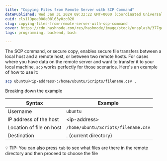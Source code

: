 ```yaml
---
title: "Copying Files from Remote Server with SCP Command"
datePublished: Wed Jan 31 2024 09:32:22 GMT+0000 (Coordinated Universal Time)
cuid: cls1l9pee000e08l63y0zc020
slug: copying-files-from-remote-server-with-scp-command
cover: https://cdn.hashnode.com/res/hashnode/image/stock/unsplash/377gw1wN0Ic/upload/7afd9c2e8bea33e6671fc4ee6ea44894.jpeg
tags: programming, backend, bash

---
```


The SCP command, or secure copy, enables secure file transfers between a local host and a remote host, or between two remote hosts. For cases where you have data on the remote server and want to transfer it to your local machine, `scp` works perfectly for those scenarios. Here's an example of how to use it:

```bash
scp ubuntu@<ip-address>:/home/ubuntu/Scripts/filename.csv .
```

Breaking down the example

| Syntax | Example |
| --- | --- |
| Username | `ubuntu` |
| IP address of the host | &lt;ip-address&gt; |
| Location of file on host | `/home/ubuntu/Scripts/filename.csv` |
| Destination | . (current directory) |

💡 TIP: You can also press `tab` to see what files are there in the remote directory and then proceed to choose the file